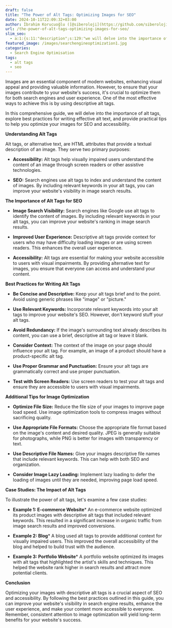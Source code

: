 ```yaml
---
draft: false
title: "The Power of Alt Tags: Optimizing Images for SEO"
date: 2024-10-11T22:09:32+03:00
author: İbrahim Korucuoğlu ([@siberoloji](https://github.com/siberoloji))
url: /the-power-of-alt-tags-optimizing-images-for-seo/
slim_seo:
  - a:1:{s:11:"description";s:129:"we will delve into the importance of alt tags, provide practical tips to help you optimize your images for SEO and accessibility.";}
featured_image: /images/searchengineoptimization1.jpg
categories:
  - Search Engine Optimisation
tags:
  - alt tags
  - seo
---
```



Images are an essential component of modern websites, enhancing visual appeal and providing valuable information. However, to ensure that your images contribute to your website's success, it's crucial to optimize them for both search engines and user experience. One of the most effective ways to achieve this is by using descriptive alt tags.



In this comprehensive guide, we will delve into the importance of alt tags, explore best practices for writing effective alt text, and provide practical tips to help you optimize your images for SEO and accessibility.



**Understanding Alt Tags**



Alt tags, or alternative text, are HTML attributes that provide a textual description of an image. They serve two primary purposes:


* **Accessibility:** Alt tags help visually impaired users understand the content of an image through screen readers or other assistive technologies.

* **SEO:** Search engines use alt tags to index and understand the content of images. By including relevant keywords in your alt tags, you can improve your website's visibility in image search results.




**The Importance of Alt Tags for SEO**


* **Image Search Visibility:** Search engines like Google use alt tags to identify the content of images. By including relevant keywords in your alt tags, you can improve your website's ranking in image search results.

* **Improved User Experience:** Descriptive alt tags provide context for users who may have difficulty loading images or are using screen readers. This enhances the overall user experience.

* **Accessibility:** Alt tags are essential for making your website accessible to users with visual impairments. By providing alternative text for images, you ensure that everyone can access and understand your content.




**Best Practices for Writing Alt Tags**


* **Be Concise and Descriptive:** Keep your alt tags brief and to the point. Avoid using generic phrases like "image" or "picture."

* **Use Relevant Keywords:** Incorporate relevant keywords into your alt tags to improve your website's SEO. However, don't keyword stuff your alt tags.

* **Avoid Redundancy:** If the image's surrounding text already describes its content, you can use a brief, descriptive alt tag or leave it blank.

* **Consider Context:** The context of the image on your page should influence your alt tag. For example, an image of a product should have a product-specific alt tag.

* **Use Proper Grammar and Punctuation:** Ensure your alt tags are grammatically correct and use proper punctuation.

* **Test with Screen Readers:** Use screen readers to test your alt tags and ensure they are accessible to users with visual impairments.




**Additional Tips for Image Optimization**


* **Optimize File Size:** Reduce the file size of your images to improve page load speed. Use image optimization tools to compress images without sacrificing quality.

* **Use Appropriate File Formats:** Choose the appropriate file format based on the image's content and desired quality. JPEG is generally suitable for photographs, while PNG is better for images with transparency or text.

* **Use Descriptive File Names:** Give your images descriptive file names that include relevant keywords. This can help with both SEO and organization.

* **Consider Image Lazy Loading:** Implement lazy loading to defer the loading of images until they are needed, improving page load speed.




**Case Studies: The Impact of Alt Tags**



To illustrate the power of alt tags, let's examine a few case studies:


* **Example 1: E-commerce Website*** An e-commerce website optimized its product images with descriptive alt tags that included relevant keywords. This resulted in a significant increase in organic traffic from image search results and improved conversions.



* **Example 2: Blog*** A blog used alt tags to provide additional context for visually impaired users. This improved the overall accessibility of the blog and helped to build trust with the audience.



* **Example 3: Portfolio Website*** A portfolio website optimized its images with alt tags that highlighted the artist's skills and techniques. This helped the website rank higher in search results and attract more potential clients.






**Conclusion**



Optimizing your images with descriptive alt tags is a crucial aspect of SEO and accessibility. By following the best practices outlined in this guide, you can improve your website's visibility in search engine results, enhance the user experience, and make your content more accessible to everyone. Remember, consistent attention to image optimization will yield long-term benefits for your website's success.
